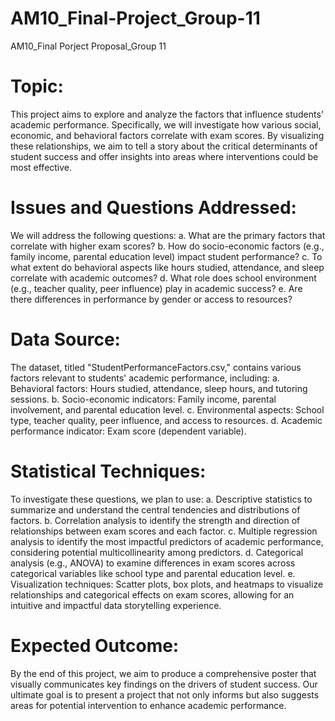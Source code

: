 # AM10_Final-Project_Group-11
AM10_Final Porject Proposal_Group 11
# Topic:
This project aims to explore and analyze the factors that influence students' academic performance. Specifically, we will investigate how various social, economic, and behavioral factors correlate with exam scores. By visualizing these relationships, we aim to tell a story about the critical determinants of student success and offer insights into areas where interventions could be most effective.

# Issues and Questions Addressed:
We will address the following questions:
a.	What are the primary factors that correlate with higher exam scores?
b.	How do socio-economic factors (e.g., family income, parental education level) impact student performance?
c.	To what extent do behavioral aspects like hours studied, attendance, and sleep correlate with academic outcomes?
d.	What role does school environment (e.g., teacher quality, peer influence) play in academic success?
e.	Are there differences in performance by gender or access to resources?

# Data Source:
The dataset, titled "StudentPerformanceFactors.csv," contains various factors relevant to students' academic performance, including:
a.	Behavioral factors: Hours studied, attendance, sleep hours, and tutoring sessions.
b.	Socio-economic indicators: Family income, parental involvement, and parental education level.
c.	Environmental aspects: School type, teacher quality, peer influence, and access to resources.
d.	Academic performance indicator: Exam score (dependent variable).

# Statistical Techniques:
To investigate these questions, we plan to use:
a.	Descriptive statistics to summarize and understand the central tendencies and distributions of factors.
b.	Correlation analysis to identify the strength and direction of relationships between exam scores and each factor.
c.	Multiple regression analysis to identify the most impactful predictors of academic performance, considering potential multicollinearity among predictors.
d.	Categorical analysis (e.g., ANOVA) to examine differences in exam scores across categorical variables like school type and parental education level.
e.	Visualization techniques: Scatter plots, box plots, and heatmaps to visualize relationships and categorical effects on exam scores, allowing for an intuitive and impactful data storytelling experience.

# Expected Outcome:
By the end of this project, we aim to produce a comprehensive poster that visually communicates key findings on the drivers of student success. Our ultimate goal is to present a project that not only informs but also suggests areas for potential intervention to enhance academic performance.

